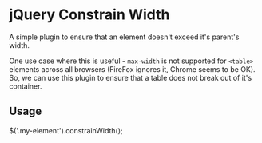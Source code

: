 # jQuery Constrain Width
A simple plugin to ensure that an element doesn't exceed it's parent's width.

One use case where this is useful - `max-width` is not supported for `<table>` elements across all browsers (FireFox ignores it, Chrome seems to be OK).  So, we can use this plugin to ensure that a table does not break out of it's container.

## Usage

$('.my-element').constrainWidth();